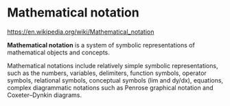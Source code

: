 # Mathematical notation

https://en.wikipedia.org/wiki/Mathematical_notation

**Mathematical notation** is a system of symbolic representations of mathematical objects and concepts.

Mathematical notations include relatively simple symbolic representations, such as the numbers, variables, delimiters, function symbols, operator symbols, relational symbols, conceptual symbols (lim and dy/dx), equations, complex diagrammatic notations such as Penrose graphical notation and Coxeter–Dynkin diagrams.
